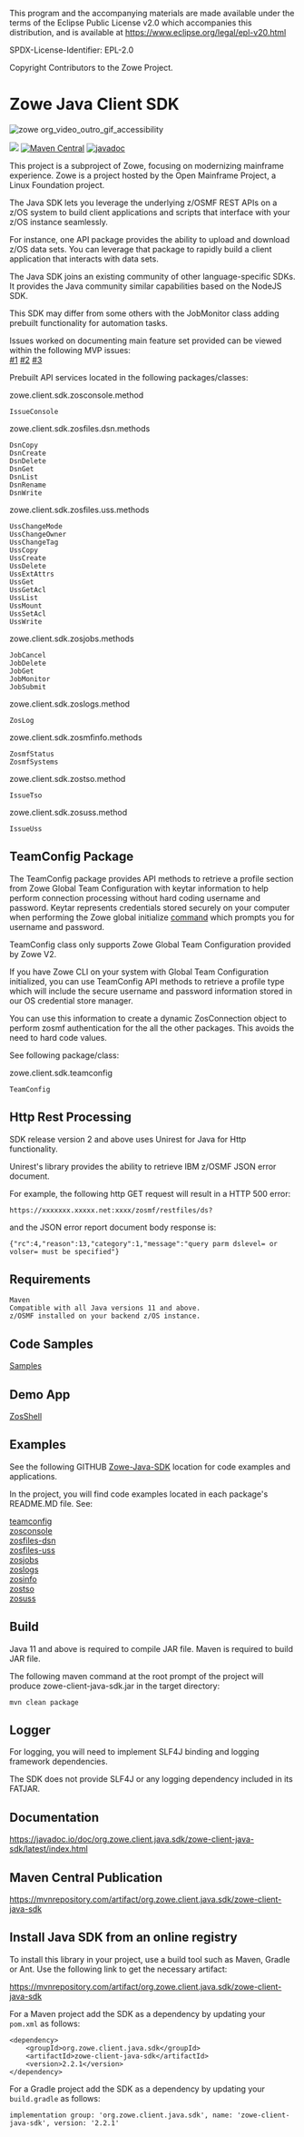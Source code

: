 This program and the accompanying materials are made available under the terms of the Eclipse Public License v2.0 which accompanies this distribution, and is available at https://www.eclipse.org/legal/epl-v20.html

SPDX-License-Identifier: EPL-2.0

Copyright Contributors to the Zowe Project.

# Zowe Java Client SDK

![zowe org_video_outro_gif_accessibility](https://github.com/zowe/zowe-client-java-sdk/assets/7764341/aaa26c45-6fb3-4857-8e6b-80fc85dad4cd)
  
![](https://img.shields.io/badge/license-EPL--2.0-blue)
[![Maven Central](https://img.shields.io/maven-central/v/org.zowe.client.java.sdk/zowe-client-java-sdk.svg?label=Maven%20Central)](https://central.sonatype.com/search?q=org.zowe.client.java.sdk&smo=true)
[![javadoc](https://javadoc.io/badge2/org.zowe.client.java.sdk/zowe-client-java-sdk/javadoc.svg)](https://javadoc.io/doc/org.zowe.client.java.sdk/zowe-client-java-sdk)

This project is a subproject of Zowe, focusing on modernizing mainframe experience. Zowe is a project hosted by the Open Mainframe Project, a Linux Foundation project.

The Java SDK lets you leverage the underlying z/OSMF REST APIs on a z/OS system to build client applications and scripts that interface with your z/OS instance seamlessly.

For instance, one API package provides the ability to upload and download z/OS data sets. You can leverage that package to rapidly build a client application that interacts with data sets.

The Java SDK joins an existing community of other language-specific SDKs. It provides the Java community similar capabilities based on the NodeJS SDK. 
  
This SDK may differ from some others with the JobMonitor class adding prebuilt functionality for automation tasks.  
  
Issues worked on documenting main feature set provided can be viewed within the following MVP issues:  
[#1](https://github.com/zowe/zowe-client-java-sdk/issues/5) [#2](https://github.com/zowe/zowe-client-java-sdk/issues/219) [#3](https://github.com/zowe/zowe-client-java-sdk/issues/281)
  
Prebuilt API services located in the following packages/classes:  

zowe.client.sdk.zosconsole.method  
  
    IssueConsole
  
zowe.client.sdk.zosfiles.dsn.methods  
  
    DsnCopy
    DsnCreate
    DsnDelete
    DsnGet
    DsnList
    DsnRename
    DsnWrite
  
zowe.client.sdk.zosfiles.uss.methods  
    
    UssChangeMode
    UssChangeOwner
    UssChangeTag
    UssCopy
    UssCreate
    UssDelete
    UssExtAttrs
    UssGet
    UssGetAcl
    UssList
    UssMount
    UssSetAcl
    UssWrite

zowe.client.sdk.zosjobs.methods
  
    JobCancel
    JobDelete
    JobGet
    JobMonitor
    JobSubmit

zowe.client.sdk.zoslogs.method  
  
    ZosLog  

zowe.client.sdk.zosmfinfo.methods  
  
    ZosmfStatus
    ZosmfSystems 

zowe.client.sdk.zostso.method  
  
    IssueTso    

zowe.client.sdk.zosuss.method  
  
    IssueUss   
          
## TeamConfig Package  
  
The TeamConfig package provides API methods to retrieve a profile section from Zowe Global Team Configuration with keytar information to help perform connection processing without hard coding username and password. Keytar represents credentials stored securely on your computer when performing the Zowe global initialize [command](https://docs.zowe.org/stable/user-guide/cli-using-initializing-team-configuration/) which prompts you for username and password.   
  
TeamConfig class only supports Zowe Global Team Configuration provided by Zowe V2.  
  
If you have Zowe CLI on your system with Global Team Configuration initialized, you can use TeamConfig API methods to retrieve a profile type which will include the secure username and password information stored in our OS credential store manager.   
  
You can use this information to create a dynamic ZosConnection object to perform zosmf authentication for the all the other packages. This avoids the need to hard code values.    
  
See following package/class:  
  
zowe.client.sdk.teamconfig  
    
    TeamConfig
  
## Http Rest Processing
   
SDK release version 2 and above uses Unirest for Java for Http functionality.  
   
Unirest's library provides the ability to retrieve IBM z/OSMF JSON error document.  
  
For example, the following http GET request will result in a HTTP 500 error:  
  
    https://xxxxxxx.xxxxx.net:xxxx/zosmf/restfiles/ds?
  
and the JSON error report document body response is:  
  
    {"rc":4,"reason":13,"category":1,"message":"query parm dslevel= or volser= must be specified"} 
  
## Requirements  
    
    Maven  
    Compatible with all Java versions 11 and above.
    z/OSMF installed on your backend z/OS instance.  
  
## Code Samples  

[Samples](https://github.com/frankgiordano/zowe-client-java-sdk-examples)    
   
## Demo App  

[ZosShell](https://github.com/frankgiordano/ZosShell)

## Examples  

  See the following GITHUB [Zowe-Java-SDK](https://github.com/Zowe-Java-SDK) location for code examples and applications.  

In the project, you will find code examples located in each package's README.MD file. See:  

  [teamconfig](https://github.com/zowe/zowe-client-java-sdk/blob/main/src/main/java/zowe/client/sdk/teamconfig/README.md)  
  [zosconsole](https://github.com/zowe/zowe-client-java-sdk/blob/main/src/main/java/zowe/client/sdk/zosconsole/README.md)  
  [zosfiles-dsn](https://github.com/zowe/zowe-client-java-sdk/blob/main/src/main/java/zowe/client/sdk/zosfiles/dsn/README.md)  
  [zosfiles-uss](https://github.com/zowe/zowe-client-java-sdk/blob/main/src/main/java/zowe/client/sdk/zosfiles/uss/README.md)  
  [zosjobs](https://github.com/zowe/zowe-client-java-sdk/blob/main/src/main/java/zowe/client/sdk/zosjobs/README.md)  
  [zoslogs](https://github.com/zowe/zowe-client-java-sdk/blob/main/src/main/java/zowe/client/sdk/zoslogs/README.md)  
  [zosinfo](https://github.com/zowe/zowe-client-java-sdk/blob/main/src/main/java/zowe/client/sdk/zosmfinfo/README.md)  
  [zostso](https://github.com/zowe/zowe-client-java-sdk/blob/main/src/main/java/zowe/client/sdk/zostso/README.md)  
  [zosuss](https://github.com/zowe/zowe-client-java-sdk/blob/main/src/main/java/zowe/client/sdk/zosuss/README.md)  
      
## Build  

Java 11 and above is required to compile JAR file. Maven is required to build JAR file.     
  
The following maven command at the root prompt of the project will produce zowe-client-java-sdk.jar in the target directory:
  
    mvn clean package  
  
## Logger 
    
For logging, you will need to implement SLF4J binding and logging framework dependencies. 
    
The SDK does not provide SLF4J or any logging dependency included in its FATJAR.   
  
## Documentation  

https://javadoc.io/doc/org.zowe.client.java.sdk/zowe-client-java-sdk/latest/index.html  
  
## Maven Central Publication  

https://mvnrepository.com/artifact/org.zowe.client.java.sdk/zowe-client-java-sdk  

## Install Java SDK from an online registry

To install this library in your project, use a build tool such as Maven, Gradle or Ant. Use the following link to get the necessary artifact:

https://mvnrepository.com/artifact/org.zowe.client.java.sdk/zowe-client-java-sdk

For a Maven project add the SDK as a dependency by updating your `pom.xml` as follows:

    <dependency>
        <groupId>org.zowe.client.java.sdk</groupId>
        <artifactId>zowe-client-java-sdk</artifactId>
        <version>2.2.1</version>
    </dependency>

For a Gradle project add the SDK as a dependency by updating your `build.gradle` as follows:

    implementation group: 'org.zowe.client.java.sdk', name: 'zowe-client-java-sdk', version: '2.2.1'  
